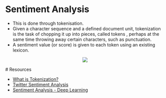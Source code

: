 # Sentiment Analysis

* This is done through tokenisation. 
* Given a character sequence and a defined document unit, tokenization is the task of chopping it up into pieces, called tokens , perhaps at the same time throwing away certain characters, such as punctuation. 
* A sentiment value (or score) is given to each token  using an existing lexicon.

<p align="center">
  <img src="https://lh4.googleusercontent.com/W6Fjw6dstG7IU2QvYO5IYZCIKmaPIFnWv8lzGGgspPcQCQQ6z6y3UQ_ETErwuYhXGWkKe3h93f1t5ZqZ9dbv_RBNTp0XxP5KHbHbyTlFbbpk6CLOPmXsDVh4td-jzPjiZCWOTqyh"/>
</p>
# Resources

* [What is Tokenization?](https://www.youtube.com/watch?v=vyyTpL8QKgc)
* [Twitter Sentiment Analysis](https://www.youtube.com/watch?v=o_OZdbCzHUA)
* [Sentiment Analysis - Deep Learning](https://www.youtube.com/watch?v=si8zZHkufRY&t=8s)



